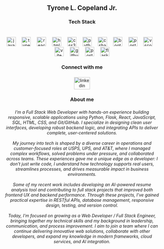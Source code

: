<h2 align="center">Tyrone L. Copeland Jr.</h2>

###

<h3 align="center">Tech Stack</h3>

###

<br clear="both">

<div align="center">
  <img src="https://cdn.jsdelivr.net/gh/devicons/devicon/icons/javascript/javascript-original.svg" height="30" alt="javascript logo"  />
  <img width="12" />
  <img src="https://cdn.jsdelivr.net/gh/devicons/devicon/icons/typescript/typescript-original.svg" height="30" alt="typescript logo"  />
  <img width="12" />
  <img src="https://cdn.jsdelivr.net/gh/devicons/devicon/icons/react/react-original.svg" height="30" alt="react logo"  />
  <img width="12" />
  <img src="https://cdn.jsdelivr.net/gh/devicons/devicon/icons/html5/html5-original.svg" height="30" alt="html5 logo"  />
  <img width="12" />
  <img src="https://cdn.jsdelivr.net/gh/devicons/devicon/icons/css3/css3-original.svg" height="30" alt="css3 logo"  />
  <img width="12" />
  <img src="https://cdn.jsdelivr.net/gh/devicons/devicon/icons/python/python-original.svg" height="30" alt="python logo"  />
  <img width="12" />
  <img src="https://cdn.jsdelivr.net/gh/devicons/devicon/icons/csharp/csharp-original.svg" height="30" alt="csharp logo"  />
  <img width="12" />
  <img src="https://cdn.jsdelivr.net/gh/devicons/devicon/icons/bootstrap/bootstrap-original.svg" height="30" alt="bootstrap logo"  />
  <img width="12" />
  <img src="https://cdn.simpleicons.org/postman/FF6C37" height="30" alt="postman logo"  />
  <img width="12" />
  <img src="https://skillicons.dev/icons?i=vscode" height="30" alt="vscode logo"  />
  <img width="12" />
  <img src="https://skillicons.dev/icons?i=vite" height="30" alt="vite logo"  />
  <img width="12" />
  <img src="https://skillicons.dev/icons?i=github" height="30" alt="github logo"  />
  <img width="12" />
  <img src="https://cdn.simpleicons.org/postgresql/4169E1" height="30" alt="postgresql logo"  />
  <img width="12" />
  <img src="https://cdn.simpleicons.org/flask/000000" height="30" alt="flask logo"  />
</div>

###

<h3 align="center">Connect with me</h3>

###

<div align="center">
  <a href="https://www.linkedin.com/in/tyronelcopelandjr" target="_blank">
    <img src="https://raw.githubusercontent.com/maurodesouza/profile-readme-generator/master/src/assets/icons/social/linkedin/default.svg" width="52" height="40" alt="linkedin logo"  />
  </a>
</div>

###

<h3 align="center">About me</h3>

###

<h6 align="center">I’m a Full Stack Web Developer with hands-on experience building responsive, scalable applications using Python, Flask, React, JavaScript, SQL, HTML, CSS, and Git/GitHub. I specialize in designing clean user interfaces, developing robust backend logic, and integrating APIs to deliver complete, user-centered solutions.<br><br>My journey into tech is shaped by a diverse career in operations and customer-focused roles at USPS, UPS, and AT&T, where I managed complex workflows, solved problems under pressure, and collaborated across teams. These experiences gave me a unique edge as a developer: I don’t just write code, I understand how technology supports real users, streamlines processes, and drives measurable impact in business environments.<br><br>Some of my recent work includes developing an AI-powered resume analysis tool and contributing to full stack projects that improved both frontend UX and backend performance. Through these projects, I’ve gained practical expertise in RESTful APIs, database management, responsive design, testing, and version control.<br><br>Today, I’m focused on growing as a Web Developer / Full Stack Engineer, bringing together my technical skills and my background in leadership, communication, and process improvement. I aim to join a team where I can continue delivering innovative web solutions, collaborate with other developers, and expand my knowledge in modern frameworks, cloud services, and AI integration.</h6>

###
